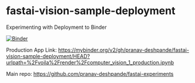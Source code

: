# fastai-vision-sample-deployment
Experimenting with Deployment to Binder

[![Binder](https://mybinder.org/badge_logo.svg)](https://mybinder.org/v2/gh/pranav-deshpande/fastai-vision-sample-deployment/HEAD?urlpath=%2Fvoila%2Frender%2Fcomputer_vision_1_production.ipynb)

Production App Link: https://mybinder.org/v2/gh/pranav-deshpande/fastai-vision-sample-deployment/HEAD?urlpath=%2Fvoila%2Frender%2Fcomputer_vision_1_production.ipynb

Main repo: https://github.com/pranav-deshpande/fastai-experiments
